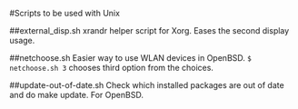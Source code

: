 #Scripts to be used with Unix

##external_disp.sh
xrandr helper script for Xorg. Eases the second display usage.

##netchoose.sh
Easier way to use WLAN devices in OpenBSD.
`$ netchoose.sh 3` chooses third option from the choices.

##update-out-of-date.sh
Check which installed packages are out of date and do make update. For OpenBSD.

